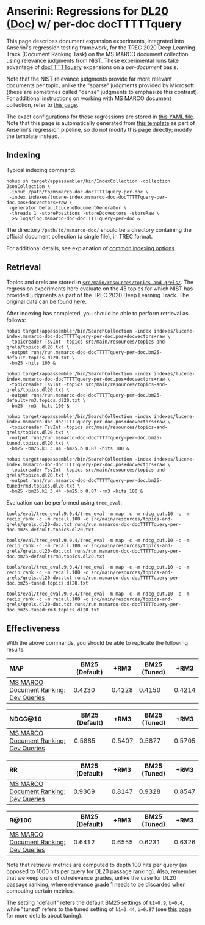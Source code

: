 # Anserini: Regressions for [DL20 (Doc)](https://trec.nist.gov/data/deep2020.html) w/ per-doc docTTTTTquery

This page describes document expansion experiments, integrated into Anserini's regression testing framework, for the TREC 2020 Deep Learning Track (Document Ranking Task) on the MS MARCO document collection using relevance judgments from NIST.
These experimental runs take advantage of [docTTTTTquery](http://doc2query.ai/) expansions on a _per-document_ basis.

Note that the NIST relevance judgments provide far more relevant documents per topic, unlike the "sparse" judgments provided by Microsoft (these are sometimes called "dense" judgments to emphasize this contrast).
For additional instructions on working with MS MARCO document collection, refer to [this page](experiments-msmarco-doc.md).

The exact configurations for these regressions are stored in [this YAML file](../src/main/resources/regression/dl20-doc-docTTTTTquery-per-doc.yaml).
Note that this page is automatically generated from [this template](../src/main/resources/docgen/templates/dl20-doc-docTTTTTquery-per-doc.template) as part of Anserini's regression pipeline, so do not modify this page directly; modify the template instead.

## Indexing

Typical indexing command:

```
nohup sh target/appassembler/bin/IndexCollection -collection JsonCollection \
 -input /path/to/msmarco-doc-docTTTTTquery-per-doc \
 -index indexes/lucene-index.msmarco-doc-docTTTTTquery-per-doc.pos+docvectors+raw \
 -generator DefaultLuceneDocumentGenerator \
 -threads 1 -storePositions -storeDocvectors -storeRaw \
  >& logs/log.msmarco-doc-docTTTTTquery-per-doc &
```

The directory `/path/to/msmarco-doc/` should be a directory containing the official document collection (a single file), in TREC format.

For additional details, see explanation of [common indexing options](common-indexing-options.md).

## Retrieval

Topics and qrels are stored in [`src/main/resources/topics-and-qrels/`](../src/main/resources/topics-and-qrels/).
The regression experiments here evaluate on the 45 topics for which NIST has provided judgments as part of the TREC 2020 Deep Learning Track.
The original data can be found [here](https://trec.nist.gov/data/deep2020.html).

After indexing has completed, you should be able to perform retrieval as follows:

```
nohup target/appassembler/bin/SearchCollection -index indexes/lucene-index.msmarco-doc-docTTTTTquery-per-doc.pos+docvectors+raw \
 -topicreader TsvInt -topics src/main/resources/topics-and-qrels/topics.dl20.txt \
 -output runs/run.msmarco-doc-docTTTTTquery-per-doc.bm25-default.topics.dl20.txt \
 -bm25 -hits 100 &

nohup target/appassembler/bin/SearchCollection -index indexes/lucene-index.msmarco-doc-docTTTTTquery-per-doc.pos+docvectors+raw \
 -topicreader TsvInt -topics src/main/resources/topics-and-qrels/topics.dl20.txt \
 -output runs/run.msmarco-doc-docTTTTTquery-per-doc.bm25-default+rm3.topics.dl20.txt \
 -bm25 -rm3 -hits 100 &

nohup target/appassembler/bin/SearchCollection -index indexes/lucene-index.msmarco-doc-docTTTTTquery-per-doc.pos+docvectors+raw \
 -topicreader TsvInt -topics src/main/resources/topics-and-qrels/topics.dl20.txt \
 -output runs/run.msmarco-doc-docTTTTTquery-per-doc.bm25-tuned.topics.dl20.txt \
 -bm25 -bm25.k1 3.44 -bm25.b 0.87 -hits 100 &

nohup target/appassembler/bin/SearchCollection -index indexes/lucene-index.msmarco-doc-docTTTTTquery-per-doc.pos+docvectors+raw \
 -topicreader TsvInt -topics src/main/resources/topics-and-qrels/topics.dl20.txt \
 -output runs/run.msmarco-doc-docTTTTTquery-per-doc.bm25-tuned+rm3.topics.dl20.txt \
 -bm25 -bm25.k1 3.44 -bm25.b 0.87 -rm3 -hits 100 &
```

Evaluation can be performed using `trec_eval`:

```
tools/eval/trec_eval.9.0.4/trec_eval -m map -c -m ndcg_cut.10 -c -m recip_rank -c -m recall.100 -c src/main/resources/topics-and-qrels/qrels.dl20-doc.txt runs/run.msmarco-doc-docTTTTTquery-per-doc.bm25-default.topics.dl20.txt

tools/eval/trec_eval.9.0.4/trec_eval -m map -c -m ndcg_cut.10 -c -m recip_rank -c -m recall.100 -c src/main/resources/topics-and-qrels/qrels.dl20-doc.txt runs/run.msmarco-doc-docTTTTTquery-per-doc.bm25-default+rm3.topics.dl20.txt

tools/eval/trec_eval.9.0.4/trec_eval -m map -c -m ndcg_cut.10 -c -m recip_rank -c -m recall.100 -c src/main/resources/topics-and-qrels/qrels.dl20-doc.txt runs/run.msmarco-doc-docTTTTTquery-per-doc.bm25-tuned.topics.dl20.txt

tools/eval/trec_eval.9.0.4/trec_eval -m map -c -m ndcg_cut.10 -c -m recip_rank -c -m recall.100 -c src/main/resources/topics-and-qrels/qrels.dl20-doc.txt runs/run.msmarco-doc-docTTTTTquery-per-doc.bm25-tuned+rm3.topics.dl20.txt
```

## Effectiveness

With the above commands, you should be able to replicate the following results:

MAP                                     | BM25 (Default)| +RM3      | BM25 (Tuned)| +RM3      |
:---------------------------------------|-----------|-----------|-----------|-----------|
[MS MARCO Document Ranking: Dev Queries](https://github.com/microsoft/MSMARCO-Document-Ranking)| 0.4230    | 0.4228    | 0.4150    | 0.4214    |


NDCG@10                                 | BM25 (Default)| +RM3      | BM25 (Tuned)| +RM3      |
:---------------------------------------|-----------|-----------|-----------|-----------|
[MS MARCO Document Ranking: Dev Queries](https://github.com/microsoft/MSMARCO-Document-Ranking)| 0.5885    | 0.5407    | 0.5877    | 0.5705    |


RR                                      | BM25 (Default)| +RM3      | BM25 (Tuned)| +RM3      |
:---------------------------------------|-----------|-----------|-----------|-----------|
[MS MARCO Document Ranking: Dev Queries](https://github.com/microsoft/MSMARCO-Document-Ranking)| 0.9369    | 0.8147    | 0.9328    | 0.8547    |


R@100                                   | BM25 (Default)| +RM3      | BM25 (Tuned)| +RM3      |
:---------------------------------------|-----------|-----------|-----------|-----------|
[MS MARCO Document Ranking: Dev Queries](https://github.com/microsoft/MSMARCO-Document-Ranking)| 0.6412    | 0.6555    | 0.6231    | 0.6326    |

Note that retrieval metrics are computed to depth 100 hits per query (as opposed to 1000 hits per query for DL20 passage ranking).
Also, remember that we keep qrels of _all_ relevance grades, unlike the case for DL20 passage ranking, where relevance grade 1 needs to be discarded when computing certain metrics.

The setting "default" refers the default BM25 settings of `k1=0.9`, `b=0.4`, while "tuned" refers to the tuned setting of `k1=3.44`, `b=0.87` (see [this page](experiments-msmarco-doc.md) for more details about tuning).
